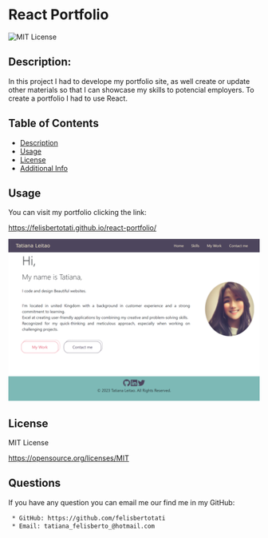 # React Portfolio

![MIT License](https://img.shields.io/badge/license-MIT-blue.svg)

## Description:

In this project I had to develope my portfolio site, as well create or update other materials so that I can showcase my skills to potencial employers. To create a portfolio I had to use React.

## Table of Contents

- [Description](#description)
- [Usage](#usage)
- [License](#license)
- [Additional Info](#github)

## Usage

You can visit my portfolio clicking the link:

https://felisbertotati.github.io/react-portfolio/

![image](https://github.com/felisbertotati/react-portfolio/blob/main/src/images/screenshot.png?raw=true)

## License

MIT License

https://opensource.org/licenses/MIT

## Questions

If you have any question you can email me our find me in my GitHub:

     * GitHub: https://github.com/felisbertotati
     * Email: tatiana_felisberto_@hotmail.com

